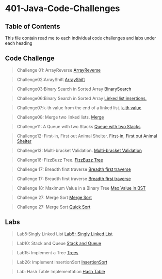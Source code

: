 # 401-Java-Code-Challenges

## Table of Contents
This file contain read me to each individual code challenges and labs under each heading

## Code Challenge

> Challenge 01: ArrayReverse
[ArrayReverse](https://github.com/skadariya/data-structures-and-algorithms/tree/master/code-challenges/401/PreWork)

> Challenge02:ArrayShift
[ArrayShift](https://github.com/skadariya/data-structures-and-algorithms/blob/master/code-challenges/401/ReadMe/ArrayShift_ReadMe.md)

> Challenge03:Binary Search in Sorted Array
[BinarySearch](https://github.com/skadariya/data-structures-and-algorithms/blob/master/code-challenges/401/ReadMe/BinarySearch.md)

>  Challenge06:Binary Search in Sorted Array
[Linked list insertions.](https://github.com/skadariya/data-structures-and-algorithms/blob/master/code-challenges/401/ReadMe/LL_Insertions.md)

> Challenge07:k-th value from the end of a linked list.
[k-th value](https://github.com/skadariya/data-structures-and-algorithms/blob/master/code-challenges/401/ReadMe/kThValue.md)

>  Challenge08: Merge two linked lists.
[Merge](https://github.com/skadariya/data-structures-and-algorithms/blob/master/code-challenges/401/ReadMe/merge.md)

> Challenge11: A Queue with two Stacks
[Queue with two Stacks](https://github.com/skadariya/data-structures-and-algorithms/blob/master/code-challenges/401/ReadMe/queueTwoStacks.md)

> Challenge12: First-in, First out Animal Shelter.
[First-in, First out Animal Shelter](https://github.com/skadariya/data-structures-and-algorithms/blob/master/code-challenges/401/ReadMe/queueAnimalShelter.md)

> Challenge13: Multi-bracket Validation.
[Multi-bracket Validation](https://github.com/skadariya/data-structures-and-algorithms/blob/master/code-challenges/401/ReadMe/multiBracketVal.md)

>  Challenge16: FizzBuzz Tree.
[FizzBuzz Tree](https://github.com/skadariya/data-structures-and-algorithms/blob/master/code-challenges/401/ReadMe/fizzBuzzTree.md)

> Challenge 17: Breadth first traverse
[Breadth first traverse](https://github.com/skadariya/data-structures-and-algorithms/blob/master/code-challenges/401/ReadMe/breadthFirstTraverse.md)

> Challenge 17: Breadth first traverse
[Breadth first traverse](https://github.com/skadariya/data-structures-and-algorithms/blob/master/code-challenges/401/ReadMe/breadthFirstTraverse.md)

> Challenge 18: Maximum Value in a Binary Tree
[Max Value in BST](https://github.com/skadariya/data-structures-and-algorithms/blob/master/code-challenges/401/ReadMe/maxValueBST.md)

> Challenge 27: Merge Sort
[Merge Sort](https://github.com/skadariya/data-structures-and-algorithms/blob/master/code-challenges/401/ReadMe/mergeSort.md)

> Challenge 27: Merge Sort
[Quick Sort](https://github.com/skadariya/data-structures-and-algorithms/blob/master/code-challenges/401/ReadMe/quickSort.md)


## Labs

> Lab5:Singly Linked List
[Lab5- Singly Linked List](https://github.com/skadariya/data-structures-and-algorithms/blob/master/code-challenges/401/ReadMe/SinglyLinkedList.md)

> Lab10: Stack and Queue
[Stack and Queue](https://github.com/skadariya/data-structures-and-algorithms/blob/master/code-challenges/401/ReadMe/stackQueue.md)

> Lab15: Implement a Tree
[Trees](https://github.com/skadariya/data-structures-and-algorithms/blob/master/code-challenges/401/ReadMe/trees.md)

> Lab26: Implement InsertionSort
[InsertionSort](https://github.com/skadariya/data-structures-and-algorithms/blob/master/code-challenges/401/ReadMe/insertionSort.md)

> Lab: Hash Table Implementation
[Hash Table](https://github.com/skadariya/data-structures-and-algorithms/blob/master/code-challenges/401/ReadMe/hashTable.md)


